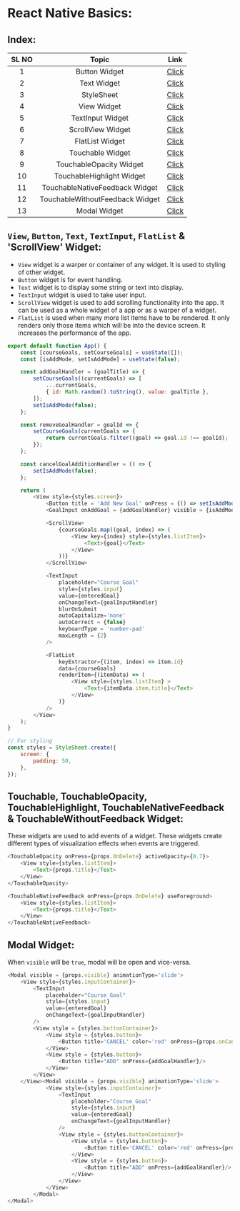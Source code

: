 # React Native Basics:

## Index:

| SL NO |              Topic              |   Link    |
| :---: | :-----------------------------: | :-------: |
|   1   |          Button Widget          | [Click]() |
|   2   |           Text Widget           | [Click]() |
|   3   |           StyleSheet            | [Click]() |
|   4   |           View Widget           | [Click]() |
|   5   |        TextInput Widget         | [Click]() |
|   6   |        ScrollView Widget        | [Click]() |
|   7   |         FlatList Widget         | [Click]() |
|   8   |        Touchable Widget         | [Click]() |
|   9   |     TouchableOpacity Widget     | [Click]() |
|  10   |    TouchableHighlight Widget    | [Click]() |
|  11   | TouchableNativeFeedback Widget  | [Click]() |
|  12   | TouchableWithoutFeedback Widget | [Click]() |
|  13   |          Modal Widget           | [Click]() |


## `View`, `Button`, `Text`, `TextInput`, `FlatList` & 'ScrollView'  Widget:
- `View` widget is a warper or container of any widget. It is used to  styling of other widget.
- `Button` widget is for event handling.
- `Text` widget is to display some string or text into display.
- `TextInput` widget is used to take user input.
- `ScrollView` widget is used to add scrolling functionality into the app. It can be used as a whole widget of a app or as a warper of a widget.
- `FlatList` is used when many more list items have to be rendered. It only renders only those items which will be into the device screen. It increases the performance of the app.  

```js
export default function App() {
    const [courseGoals, setCourseGoals] = useState([]);
    const [isAddMode, setIsAddMode] = useState(false); 

    const addGoalHandler = (goalTitle) => {
        setCourseGoals((currentGoals) => [
            ...currentGoals,
            { id: Math.random().toString(), value: goalTitle },
        ]);
        setIsAddMode(false);
    };

    const removeGoalHandler = goalId => {
        setCourseGoals(currentGoals => {
            return currentGoals.filter((goal) => goal.id !== goalId);
        });
    };

    const cancelGoalAdditionHandler = () => {
        setIsAddMode(false);
    };

    return (
        <View style={styles.screen}>
            <Button title = 'Add New Goal' onPress = {() => setIsAddMode(true)}/>
            <GoalInput onAddGoal = {addGoalHandler} visible = {isAddMode} onCancel = {cancelGoalAdditionHandler}/>

            <ScrollView>
                {courseGoals.map((goal, index) => (
                    <View key={index} style={styles.listItem}>
                        <Text>{goal}</Text>
                    </View>
                ))}
            </ScrollView>

            <TextInput
                placeholder="Course Goal"
                style={styles.input}
                value={enteredGoal}
                onChangeText={goalInputHandler}
                blurOnSubmit 
                autoCapitalize='none' 
                autoCorrect = {false} 
                keyboardType = 'number-pad' 
                maxLength = {2}
            />

            <FlatList
                keyExtractor={(item, index) => item.id}
                data={courseGoals}
                renderItem={(itemData) => (
                    <View style={styles.listItem} >
                        <Text>{itemData.item.title}</Text>
                    </View>
                )}
            />
        </View>
    );
}

// For styling
const styles = StyleSheet.create({
    screen: {
        padding: 50,
    },
});
```

## Touchable, TouchableOpacity, TouchableHighlight, TouchableNativeFeedback & TouchableWithoutFeedback Widget:

These widgets are used to add events of a widget. These widgets create different types of visualization effects when events are triggered. 

```js
<TouchableOpacity onPress={props.OnDelete} activeOpacity={0.7}>
    <View style={styles.listItem}>
        <Text>{props.title}</Text>
    </View>
</TouchableOpacity>
```

```js
<TouchableNativeFeedback onPress={props.OnDelete} useForeground>
    <View style={styles.listItem}>
        <Text>{props.title}</Text>
    </View>
</TouchableNativeFeedback>
```

## Modal Widget:
When `visible` will be `true`, modal will be open and vice-versa.  
```js
<Modal visible = {props.visible} animationType='slide'>
    <View style={styles.inputContainer}>
        <TextInput
            placeholder="Course Goal"
            style={styles.input}
            value={enteredGoal}
            onChangeText={goalInputHandler}
        />
        <View style = {styles.buttonContainer}>
            <View style = {styles.button}>
                <Button title='CANCEL' color='red' onPress={props.onCancel}/>
            </View>
            <View style = {styles.button}>
                <Button title="ADD" onPress={addGoalHandler}/>
            </View>
        </View>
    </View><Modal visible = {props.visible} animationType='slide'>
            <View style={styles.inputContainer}>
                <TextInput
                    placeholder="Course Goal"
                    style={styles.input}
                    value={enteredGoal}
                    onChangeText={goalInputHandler}
                />
                <View style = {styles.buttonContainer}>
                    <View style = {styles.button}>
                        <Button title='CANCEL' color='red' onPress={props.onCancel}/>
                    </View>
                    <View style = {styles.button}>
                        <Button title="ADD" onPress={addGoalHandler}/>
                    </View>
                </View>
            </View>
        </Modal>
</Modal>
```

